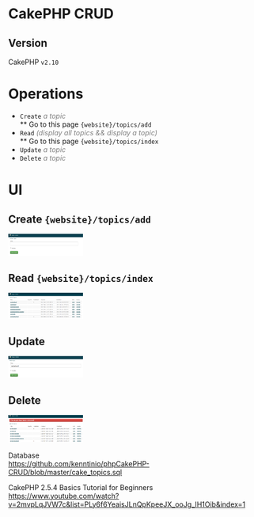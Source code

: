 # CakePHP CRUD

## Version
CakePHP `v2.10`

# Operations  

* `Create` <i style="color:gray">a topic</i>  
	** Go to this page `{website}/topics/add`    
* `Read` <i style="color:gray">(display all topics && display a topic)</i>  
	** Go to this page `{website}/topics/index`    
* `Update` <i style="color:gray">a topic</i>    
* `Delete` <i style="color:gray">a topic</i>    
  
# UI

## Create `{website}/topics/add`  
<img src="assets/img/create.png" width="30%">   

## Read `{website}/topics/index`  
<img src="assets/img/read.png" width="30%">   

## Update  
<img src="assets/img/update.png" width="30%">   

## Delete  
<img src="assets/img/delete.png" width="30%"> 

Database   
https://github.com/kenntinio/phpCakePHP-CRUD/blob/master/cake_topics.sql  
  
CakePHP 2.5.4 Basics Tutorial for Beginners    
https://www.youtube.com/watch?v=2mvpLqJVW7c&list=PLy6f6YeaisJLnQpKpeeJX_ooJg_IH1Oib&index=1  